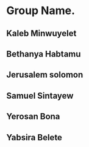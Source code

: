 # Group Name.
## Kaleb Minwuyelet
## Bethanya Habtamu
## Jerusalem solomon
## Samuel Sintayew
## Yerosan Bona
## Yabsira Belete 
